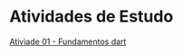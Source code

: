 # Atividades de Estudo
[Ativiade 01 - Fundamentos dart](https://github.com/heliokamakawa/flutter_course/blob/master/lib/modulo%2002%20-%20variaveis/07_atividade01.dart)
